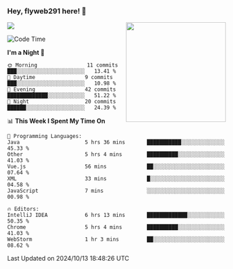 ### Hey, flyweb291 here! 👋

![](https://metrics.lecoq.io/cherry291?template=classic&config.timezone=Asia%2FShanghai)
<img align='right' src="https://media.giphy.com/media/M9gbBd9nbDrOTu1Mqx/giphy.gif" width="230">
<!-- ![](https://github-readme-stats-ouuan.vercel.app/api?username=flyweb291&theme=dark&show_icons=true) -->

<!--START_SECTION:waka-->
![Code Time](http://img.shields.io/badge/Code%20Time-418%20hrs%2024%20mins-blue)

**I'm a Night 🦉** 

```text
🌞 Morning                11 commits          ███░░░░░░░░░░░░░░░░░░░░░░   13.41 % 
🌆 Daytime                9 commits           ███░░░░░░░░░░░░░░░░░░░░░░   10.98 % 
🌃 Evening                42 commits          █████████████░░░░░░░░░░░░   51.22 % 
🌙 Night                  20 commits          ██████░░░░░░░░░░░░░░░░░░░   24.39 % 
```


📊 **This Week I Spent My Time On** 

```text
💬 Programming Languages: 
Java                     5 hrs 36 mins       ███████████░░░░░░░░░░░░░░   45.33 % 
Other                    5 hrs 4 mins        ██████████░░░░░░░░░░░░░░░   41.03 % 
Vue.js                   56 mins             ██░░░░░░░░░░░░░░░░░░░░░░░   07.64 % 
XML                      33 mins             █░░░░░░░░░░░░░░░░░░░░░░░░   04.58 % 
JavaScript               7 mins              ░░░░░░░░░░░░░░░░░░░░░░░░░   00.98 % 

🔥 Editors: 
IntelliJ IDEA            6 hrs 13 mins       █████████████░░░░░░░░░░░░   50.35 % 
Chrome                   5 hrs 4 mins        ██████████░░░░░░░░░░░░░░░   41.03 % 
WebStorm                 1 hr 3 mins         ██░░░░░░░░░░░░░░░░░░░░░░░   08.62 % 
```


 Last Updated on 2024/10/13 18:48:26 UTC
<!--END_SECTION:waka-->

<!--
**flyweb291/数字游牧人** is a ✨ _special_ ✨ repository because its `README.md` (this file) appears on your GitHub profile.

Here are some ideas to get you started:

- 🔭 I’m currently working on ...
- 🌱 I’m currently learning ...
- 👯 I’m looking to collaborate on ...
- 🤔 I’m looking for help with ...
- 💬 Ask me about ...
- 📫 How to reach me: ...
- 😄 Pronouns: ...
- ⚡ Fun fact: ...
-->
